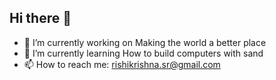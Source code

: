 ## Hi there 👋
- 🔭 I’m currently working on Making the world a better place
- 🌱 I’m currently learning How to build computers with sand
- 📫 How to reach me: rishikrishna.sr@gmail.com
<!--
**Rishi-k-s/Rishi-k-s** is a ✨ _special_ ✨ repository because its `README.md` (this file) appears on your GitHub profile.

Here are some ideas to get you started:

- 🔭 I’m currently working on ...
- 🌱 I’m currently learning ...
- 👯 I’m looking to collaborate on ...
- 🤔 I’m looking for help with ...
- 💬 Ask me about ...
- 📫 How to reach me: ...
- 😄 Pronouns: ...
- ⚡ Fun fact: ...
-->

